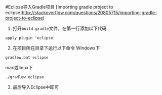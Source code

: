 #Eclipse导入Gradle项目
[Importing gradle project to eclipse]http://stackoverflow.com/questions/20805715/importing-gradle-project-to-eclipse)

1. 打开`build.gradle`文件，在第一行添加以下代码
```
apply plugin 'eclipse'
```
2. 在项目所在目录下运行以下命令
Windows下
```
gradlew.bat eclipse
```
mac或linux下
```
./gradlew eclipse
```
3. 最后导入Eclipse中即可